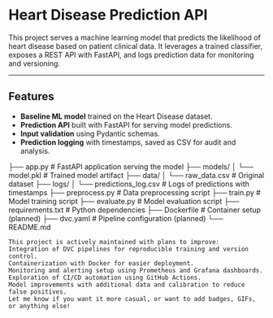 # Heart Disease Prediction API

This project serves a machine learning model that predicts the likelihood of heart disease based on patient clinical data. It leverages a trained classifier, exposes a REST API with FastAPI, and logs prediction data for monitoring and versioning.

---

## Features

- **Baseline ML model** trained on the Heart Disease dataset.
- **Prediction API** built with FastAPI for serving model predictions.
- **Input validation** using Pydantic schemas.
- **Prediction logging** with timestamps, saved as CSV for audit and analysis.

├── app.py                 # FastAPI application serving the model
├── models/
│   └── model.pkl          # Trained model artifact
├── data/
│   └── raw_data.csv       # Original dataset
├── logs/
│   └── predictions_log.csv # Logs of predictions with timestamps
├── preprocess.py          # Data preprocessing script
├── train.py               # Model training script
├── evaluate.py            # Model evaluation script
├── requirements.txt       # Python dependencies
├── Dockerfile             # Container setup (planned)
├── dvc.yaml               # Pipeline configuration (planned)
└── README.md
```
This project is actively maintained with plans to improve:
Integration of DVC pipelines for reproducible training and version control.
Containerization with Docker for easier deployment.
Monitoring and alerting setup using Prometheus and Grafana dashboards.
Exploration of CI/CD automation using GitHub Actions.
Model improvements with additional data and calibration to reduce false positives.
Let me know if you want it more casual, or want to add badges, GIFs, or anything else!
